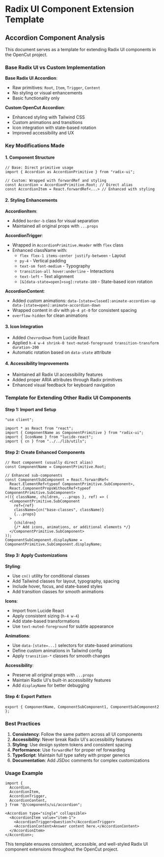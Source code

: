 # Radix UI Component Extension Template

## Accordion Component Analysis

This document serves as a template for extending Radix UI components in the OpenCut project.

### Base Radix UI vs Custom Implementation

**Base Radix UI Accordion**:

- Raw primitives: `Root`, `Item`, `Trigger`, `Content`
- No styling or visual enhancements
- Basic functionality only

**Custom OpenCut Accordion**:

- Enhanced styling with Tailwind CSS
- Custom animations and transitions
- Icon integration with state-based rotation
- Improved accessibility and UX

### Key Modifications Made

#### 1. **Component Structure**

```tsx
// Base: Direct primitive usage
import { Accordion as AccordionPrimitive } from "radix-ui";

// Custom: Wrapped with forwardRef and styling
const Accordion = AccordionPrimitive.Root; // Direct alias
const AccordionItem = React.forwardRef<...> // Enhanced with styling
```

#### 2. **Styling Enhancements**

**AccordionItem**:

- Added `border-b` class for visual separation
- Maintained all original props with `...props`

**AccordionTrigger**:

- Wrapped in `AccordionPrimitive.Header` with `flex` class
- Enhanced className with:
  - `flex flex-1 items-center justify-between` - Layout
  - `py-4` - Vertical padding
  - `text-sm font-medium` - Typography
  - `transition-all hover:underline` - Interactions
  - `text-left` - Text alignment
  - `[&[data-state=open]>svg]:rotate-180` - State-based icon rotation

**AccordionContent**:

- Added custom animations: `data-[state=closed]:animate-accordion-up data-[state=open]:animate-accordion-down`
- Wrapped content in div with `pb-4 pt-0` for consistent spacing
- `overflow-hidden` for clean animations

#### 3. **Icon Integration**

- Added `ChevronDown` from Lucide React
- Applied `h-4 w-4 shrink-0 text-muted-foreground transition-transform duration-200`
- Automatic rotation based on `data-state` attribute

#### 4. **Accessibility Improvements**

- Maintained all Radix UI accessibility features
- Added proper ARIA attributes through Radix primitives
- Enhanced visual feedback for keyboard navigation

### Template for Extending Other Radix UI Components

#### Step 1: Import and Setup

```tsx
"use client";

import * as React from "react";
import { ComponentName as ComponentPrimitive } from "radix-ui";
import { IconName } from "lucide-react";
import { cn } from "../../lib/utils";
```

#### Step 2: Create Enhanced Components

```tsx
// Root component (usually direct alias)
const ComponentName = ComponentPrimitive.Root;

// Enhanced sub-components
const ComponentSubComponent = React.forwardRef<
  React.ElementRef<typeof ComponentPrimitive.SubComponent>,
  React.ComponentPropsWithoutRef<typeof ComponentPrimitive.SubComponent>
>(({ className, children, ...props }, ref) => (
  <ComponentPrimitive.SubComponent
    ref={ref}
    className={cn("base-classes", className)}
    {...props}
  >
    {children}
    {/* Add icons, animations, or additional elements */}
  </ComponentPrimitive.SubComponent>
));
ComponentSubComponent.displayName = ComponentPrimitive.SubComponent.displayName;
```

#### Step 3: Apply Customizations

**Styling**:

- Use `cn()` utility for conditional classes
- Add Tailwind classes for layout, typography, spacing
- Include hover, focus, and state-based styles
- Add transition classes for smooth animations

**Icons**:

- Import from Lucide React
- Apply consistent sizing (`h-4 w-4`)
- Add state-based transformations
- Use `text-muted-foreground` for subtle appearance

**Animations**:

- Use `data-[state=...]` selectors for state-based animations
- Define custom animations in Tailwind config
- Apply `transition-*` classes for smooth changes

**Accessibility**:

- Preserve all original props with `...props`
- Maintain Radix UI's built-in accessibility features
- Add `displayName` for better debugging

#### Step 4: Export Pattern

```tsx
export { ComponentName, ComponentSubComponent1, ComponentSubComponent2 };
```

### Best Practices

1. **Consistency**: Follow the same pattern across all UI components
2. **Accessibility**: Never break Radix UI's accessibility features
3. **Styling**: Use design system tokens and consistent spacing
4. **Performance**: Use `forwardRef` for proper ref forwarding
5. **TypeScript**: Maintain full type safety with proper generics
6. **Documentation**: Add JSDoc comments for complex customizations

### Usage Example

```tsx
import {
  Accordion,
  AccordionItem,
  AccordionTrigger,
  AccordionContent,
} from "@/components/ui/accordion";

<Accordion type="single" collapsible>
  <AccordionItem value="item-1">
    <AccordionTrigger>Question?</AccordionTrigger>
    <AccordionContent>Answer content here.</AccordionContent>
  </AccordionItem>
</Accordion>;
```

This template ensures consistent, accessible, and well-styled Radix UI component extensions throughout the OpenCut project.
